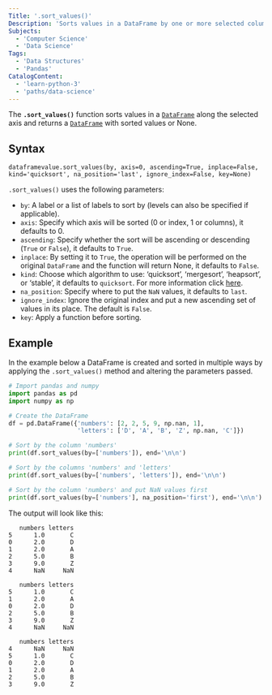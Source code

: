 ```yaml
---
Title: '.sort_values()'
Description: 'Sorts values in a DataFrame by one or more selected columns or rows.'
Subjects:
  - 'Computer Science'
  - 'Data Science'
Tags:
  - 'Data Structures'
  - 'Pandas'
CatalogContent:
  - 'learn-python-3'
  - 'paths/data-science'
---
```


The **`.sort_values()`** function sorts values in a [`DataFrame`](https://www.codecademy.com/resources/docs/pandas/dataframe) along the selected axis and returns a [`DataFrame`](https://www.codecademy.com/resources/docs/pandas/dataframe) with sorted values or None.

## Syntax

```pseudo
dataframevalue.sort_values(by, axis=0, ascending=True, inplace=False, kind='quicksort', na_position='last', ignore_index=False, key=None)
```

`.sort_values()` uses the following parameters:

- `by`: A label or a list of labels to sort by (levels can also be specified if applicable).
- `axis`: Specify which axis will be sorted (0 or index, 1 or columns), it defaults to 0.
- `ascending`: Specify whether the sort will be ascending or descending (`True` or `False`), it defaults to `True`.
- `inplace`: By setting it to `True`, the operation will be performed on the original `DataFrame` and the function will return None, it defaults to `False`.
- `kind`: Choose which algorithm to use: ‘quicksort’, ‘mergesort’, ‘heapsort’, or ‘stable’, it defaults to `quicksort`. For more information click [here](https://numpy.org/doc/stable/reference/generated/numpy.sort.html#numpy.sort).
- `na_position`: Specify where to put the `NaN` values, it defaults to `last`.
- `ignore_index`: Ignore the original index and put a new ascending set of values in its place. The default is `False`.
- `key`: Apply a function before sorting.

## Example

In the example below a DataFrame is created and sorted in multiple ways by applying the `.sort_values()` method and altering the parameters passed.

```py
# Import pandas and numpy
import pandas as pd
import numpy as np

# Create the DataFrame
df = pd.DataFrame({'numbers': [2, 2, 5, 9, np.nan, 1],
                   'letters': ['D', 'A', 'B', 'Z', np.nan, 'C']})

# Sort by the column 'numbers'
print(df.sort_values(by=['numbers']), end='\n\n')

# Sort by the columns 'numbers' and 'letters'
print(df.sort_values(by=['numbers', 'letters']), end='\n\n')

# Sort by the column 'numbers' and put NaN values first
print(df.sort_values(by=['numbers'], na_position='first'), end='\n\n')
```

The output will look like this:

```shell
   numbers letters
5      1.0       C
0      2.0       D
1      2.0       A
2      5.0       B
3      9.0       Z
4      NaN     NaN

   numbers letters
5      1.0       C
1      2.0       A
0      2.0       D
2      5.0       B
3      9.0       Z
4      NaN     NaN

   numbers letters
4      NaN     NaN
5      1.0       C
0      2.0       D
1      2.0       A
2      5.0       B
3      9.0       Z
```
